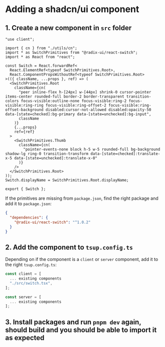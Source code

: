 # Adding a shadcn/ui component

## 1. Create a new component in `src` folder

```tsx
"use client";

import { cn } from "./utils/cn";
import * as SwitchPrimitives from "@radix-ui/react-switch";
import * as React from "react";

const Switch = React.forwardRef<
  React.ElementRef<typeof SwitchPrimitives.Root>,
  React.ComponentPropsWithoutRef<typeof SwitchPrimitives.Root>
>(({ className, ...props }, ref) => (
  <SwitchPrimitives.Root
    className={cn(
      "peer inline-flex h-[24px] w-[44px] shrink-0 cursor-pointer items-center rounded-full border-2 border-transparent transition-colors focus-visible:outline-none focus-visible:ring-2 focus-visible:ring-ring focus-visible:ring-offset-2 focus-visible:ring-offset-background disabled:cursor-not-allowed disabled:opacity-50 data-[state=checked]:bg-primary data-[state=unchecked]:bg-input",
      className
    )}
    {...props}
    ref={ref}
  >
    <SwitchPrimitives.Thumb
      className={cn(
        "pointer-events-none block h-5 w-5 rounded-full bg-background shadow-lg ring-0 transition-transform data-[state=checked]:translate-x-5 data-[state=unchecked]:translate-x-0"
      )}
    />
  </SwitchPrimitives.Root>
));
Switch.displayName = SwitchPrimitives.Root.displayName;

export { Switch };
```

If the primitives are missing from `package.json`, find the right package and add it to `package.json`:

```json
{
  "dependencies": {
    "@radix-ui/react-switch": "^1.0.2"
  }
}
```

## 2. Add the component to `tsup.config.ts`

Depending on if the component is a `client` or `server` component, add it to the right `tsup.config.ts`:

```ts
const client = [
  ... existing components
  "./src/switch.tsx",
];

const server = [
  ... existing components
];
```

## 3. Install packages and run `pnpm dev` again, should build and you should be able to import it as expected
